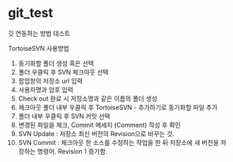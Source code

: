 # git_test
깃 연동하는 방법 테스트

TortoiseSVN 사용방법
 
1. 동기화할 폴더 생성 혹은 선택
2. 폴더 우클릭 후 SVN 체크아웃 선택
3. 팝업창의 저장소 url 입력
4. 사용자명과 암호 입력
5. Check out 완료 시 저장소명과 같은 이름의 폴더 생성
6. 체크아웃 폴더 내부 우클릭 후 TortoiseSVN - 추가하기로 동기화할 파일 추가
7. 폴더 내부 우클릭 후 SVN 커밋 선택
8. 변경된 파일을 체크, Commit 메세지 (Comment) 작성 후 확인
9. SVN Update : 저장소 최신 버전의 Revision으로 바꾸는 것.
10. SVN Commit : 체크아웃 한 소스를 수정하는 작업을 한 뒤 저장소에 새 버전을 저장하는 명령어. Revision 1 증가함.
